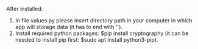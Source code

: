 After installed:
1. In file values.py please insert directory path in your computer in which app will storage data (it has to end with '\').
2. Install required python packages:
  $pip install cryptography (it can be needed to install pip first: $sudo apt install python3-pip).
